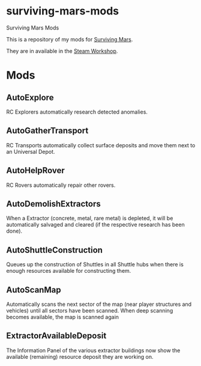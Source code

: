# surviving-mars-mods
Surviving Mars Mods

This is a repository of my mods for [Surviving Mars](http://store.steampowered.com/app/464920/Surviving_Mars/).

They are in available in the [Steam Workshop](http://steamcommunity.com/profiles/76561198015634720/myworkshopfiles/?appid=464920).

# Mods

## AutoExplore

RC Explorers automatically research detected anomalies.

## AutoGatherTransport

RC Transports automatically collect surface deposits and move them next to an Universal Depot.

## AutoHelpRover

RC Rovers automatically repair other rovers.

## AutoDemolishExtractors

When a Extractor (concrete, metal, rare metal) is depleted, it will be automatically salvaged and cleared (if the respective research has been done).

## AutoShuttleConstruction

Queues up the construction of Shuttles in all Shuttle hubs when there is enough resources available for constructing them.

## AutoScanMap

Automatically scans the next sector of the map (near player structures and vehicles) until all sectors have been scanned. When deep scanning becomes available, the map is scanned again

## ExtractorAvailableDeposit

The Information Panel of the various extractor buildings now show the available (remaining) resource deposit they are working on.
